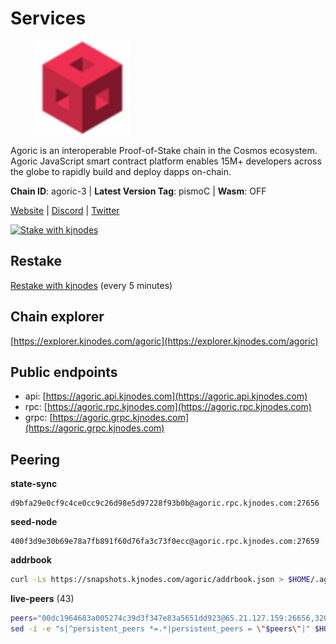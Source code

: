 # Services

<figure><img src="https://raw.githubusercontent.com/kj89/cosmos-images/main/logos/agoric.png" width="150" alt=""><figcaption></figcaption></figure>

Agoric is an interoperable Proof-of-Stake chain in the Cosmos ecosystem.  Agoric JavaScript smart contract platform enables 15M+ developers across the  globe to rapidly build and deploy dapps on-chain.

**Chain ID**: agoric-3 | **Latest Version Tag**: pismoC | **Wasm**: OFF

[Website](https://agoric.com) | [Discord](https://discord.com/invite/qDW8DRes4s) | [Twitter](https://twitter.com/agoric)

[![Stake with kjnodes](https://i.ibb.co/cr44Q8j/button-stake-with-kjnodes.png)](https://restake.app/agoric/agoricvaloper1ku5sm2twlsywdrp4wz3kfwgyrtqtp0lpr3nvk8)

## Restake

[Restake with kjnodes](https://restake.app/agoric/agoricvaloper1ku5sm2twlsywdrp4wz3kfwgyrtqtp0lpr3nvk8) (every 5 minutes)
## Chain explorer
[https://explorer.kjnodes.com/agoric](https://explorer.kjnodes.com/agoric)

## Public endpoints

* api: [https://agoric.api.kjnodes.com](https://agoric.api.kjnodes.com)
* rpc: [https://agoric.rpc.kjnodes.com](https://agoric.rpc.kjnodes.com)
* grpc: [https://agoric.grpc.kjnodes.com](https://agoric.grpc.kjnodes.com)

## Peering

**state-sync**

```text
d9bfa29e0cf9c4ce0cc9c26d98e5d97228f93b0b@agoric.rpc.kjnodes.com:27656
```

**seed-node**

```text
400f3d9e30b69e78a7fb891f60d76fa3c73f0ecc@agoric.rpc.kjnodes.com:27659
```

**addrbook**
```bash
curl -Ls https://snapshots.kjnodes.com/agoric/addrbook.json > $HOME/.agoric/config/addrbook.json
```

**live-peers** (43)
```bash
peers="00dc1964683a005274c39d3f347e83a5651dd923@65.21.127.159:26656,320dd22ee85e2b68f891b670331eb9fec9dc419e@80.64.208.63:26656,853f52516e409ef3ec4921767abd02b151f5ecb7@146.59.81.23:26661,f0a3c3ff7a1130c27628956eff6c800e1d821810@146.190.51.103:32588,b422a8b94a595ea8b482f5f67a298fdd2867140e@51.195.4.106:26659,68c9c4e8388ed6936ff147ffe6b9913e79328957@35.215.62.66:26656,d9bfa29e0cf9c4ce0cc9c26d98e5d97228f93b0b@65.109.88.38:27656,4cfac01c912d33f74cb7b66e8b7005aaae47fc2a@146.190.59.8:26060,9ed68bef54712b46713ac755ab7a6e7ad30694ef@192.99.44.79:14456,0464c8dded70d01f5ab50a8d6047a6b27ddf2ccd@84.244.95.232:26656,1312bbbd4ed1e58b9e4eb1d7788187a4607915e9@165.22.199.234:26060,7ffe6113d2733ea026cd3ee0db3e756ae3dee1db@65.109.39.50:27656,71bd0265037393f31ee9947a8e32fa494e51b637@135.181.218.98:26656,63bd6649f80362ce513027d99ef32c826fdbd259@45.9.62.136:26656,2f524fbc73a8b0daa29f2ba0b7642aae62bea86f@65.108.144.8:26656,ca4c3b9d0cf78d934a3b972c328db2e4a9a66c42@64.32.40.114:26656,76b3361ab17df7e011f5eaae30763207a0d8eec1@5.9.97.174:15634,0861af66b3f637db967120d690758ee08222794c@75.119.148.118:36656,8c30ee29afc4b77cf98222edcc3fe823cf1e8306@195.201.106.244:26656,a38a30c1dd31f63be2befd40b82964b215c3c288@165.22.251.28:26656,e5970b2440e4083c7d74b51c8991ac9fd0f54dc0@162.55.132.48:15634,d56af8cb0716909f9b804e7dec8c1d34ae4eed16@65.108.142.81:26676,23d54638f8df733ddc7b4d0f0ccebed83fa02eb7@142.132.146.164:15634,023be2465f7292cb3284a50787d6edc5a75c62a2@95.214.52.166:26656,8880e10d956bff921ef928794dcadcc22c7087b4@51.91.218.186:26656,f9fecaef6795f87ee30640671c591941f74bbb71@5.9.68.22:26656,0f642db2770d4dd3e0d030b2f14f1365e40f3b38@185.146.148.101:26657,d48b922627e953ee0fcfb81e8b643105fa9118f5@65.109.52.165:46656,1bc9d0bc21a36cbe549088b49539b73e7580506b@89.58.3.166:26656,956620729def7c20682fbc4f748a9ba7586f6015@93.115.25.106:44656,711f6f36a6ec3924b6d721de6adce604092e59f2@116.202.226.169:26656,feabf7eadf6e0b4d2d28c3fe59dc077258a74202@95.216.5.101:26656,bd362992fa6f6c9d8ee40d19508b5b28daf3f6ed@18.142.177.75:26656,9e673680df593d841b0e09c49f87409654d84ae9@95.217.202.49:37656,aede0d57cd77051cf1270675fa770c22e8074501@64.32.40.134:26656,f34681c2aa8d198b754725b3f12cc48eb4066baf@114.132.59.209:26656,1d4d7b77e79c2dad9e8586df4f30c7b550f5d49b@13.40.153.111:26656,e70955351f601ea5be9a9bf41032949a777f31b3@207.244.255.229:10003,bb257b3a0829910477a3845430b6b1f7eb2b4235@34.146.189.78:26656,4eea1e0a22d8d2ade108fc5f8e07d6d6e711e909@65.108.10.138:26656,f23a7b7610843cb8d4a6f1f6a44d08926ea86e6d@195.14.6.2:26015,47c35c8137ad2098e0b2a79077fea93a530034d8@185.144.83.130:26656,f095bb53006ebddcbbf29c8df70dddcba6419e36@142.93.145.13:26656"
sed -i -e "s|^persistent_peers *=.*|persistent_peers = \"$peers\"|" $HOME/.agoric/config/config.toml
```

